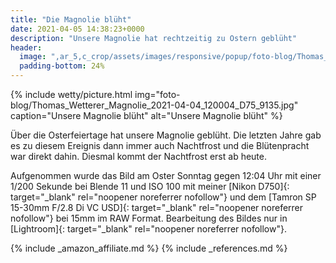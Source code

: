 ```yaml
---
title: "Die Magnolie blüht"
date: 2021-04-05 14:38:23+0000
description: "Unsere Magnolie hat rechtzeitig zu Ostern geblüht"
header:
  image: ",ar_5,c_crop/assets/images/responsive/popup/foto-blog/Thomas_Wetterer_Magnolie_2021-04-04_120004_D75_9135.jpg"
  padding-bottom: 24%
---
```

{% include wetty/picture.html img="foto-blog/Thomas_Wetterer_Magnolie_2021-04-04_120004_D75_9135.jpg" caption="Unsere Magnolie blüht" alt="Unsere Magnolie blüht" %}

Über die Osterfeiertage hat unsere Magnolie geblüht. Die letzten Jahre gab es zu diesem Ereignis dann immer auch Nachtfrost und die Blütenpracht war direkt dahin. Diesmal kommt der Nachtfrost erst ab heute.

Aufgenommen wurde das Bild am Oster Sonntag gegen 12:04 Uhr mit einer 1/200 Sekunde bei Blende 11 und ISO 100 mit meiner [Nikon D750]{: target="_blank" rel="noopener noreferrer nofollow"} und dem [Tamron SP 15-30mm F/2.8 Di VC USD]{: target="_blank" rel="noopener noreferrer nofollow"} bei 15mm im RAW Format. Bearbeitung des Bildes nur in [Lightroom]{: target="_blank" rel="noopener noreferrer nofollow"}.

{% include _amazon_affiliate.md %}
{% include _references.md %}
